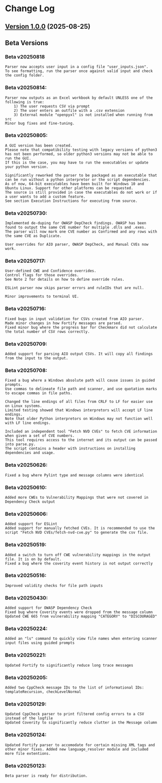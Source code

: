 # Change Log

## [Version 1.0.0](https://) (2025-08-25)




## Beta Versions

### Beta v20250818
    Parser now accepts user input in a config file "user_inputs.json".
    To see formatting, run the parser once against valid input and check the config folder.

### Beta v20250814:
    Parser now outputs as an Excel workbook by default UNLESS one of the following is true:
        1) The user requests CSV via prompt
        2) The user enters an outfile with a .csv extension
        3) External module "openpyxl" is not installed when running from src
    Minor bug fixes and fine-tuning.

### Beta v20250805:
    A GUI version has been created.
    Please note that compatibility testing with legacy versions of python3 has not been performed, so older python3 versions may not be able to run the GUI.
    If this is the case, you may have to run the executables or update your python version.
	
	Significantly reworked the parser to be packaged as an executable that can be run without a python interpretor or the script dependencies.
    As of now, 64-bit executables have been built for Windows 10 and Ubuntu Linux. Support for other platforms can be requested.
	The source is still provided in case the executables do not work or if a user wants to add a custom feature.
    See section Execution Instructions for executing from source.

### Beta v20250730:
    Implemented de-duping for OWASP DepCheck findings. OWASP has been found to output the same CVE number for multiple .dlls and .exes.
    The parser will now mark one CVE number as Confirmed and any rows with the same CVE as Duplicate.

    User overrides for AIO parser, OWASP DepCheck, and Manual CVEs now work.

### Beta v20250717:
    User-defined CWE and Confidence overrides.
    Control flags for those overrides.
    See Note 2 for details on how to define override rules.
    
    ESLint parser now skips parser errors and ruleIDs that are null.

    Minor improvements to terminal UI.

### Beta v20250716:
    Fixed bugs in input validation for CSVs created from AIO parser.
    Made minor changes in how Fortify messages are parsed.
    Fixed minor bug where the progress bar for Checkmarx did not calculate the total number of CSV rows correctly.

### Beta v20250709:
    Added support for parsing AIO output CSVs. It will copy all findings from the input to the output.

### Beta v20250708:
    Fixed a bug where a Windows absolute path will cause issues in guided prompts.
    Use commas to delineate file path and scanner, and use quotation marks to escape commas in file paths.

    Changed the line endings of all files from CRLF to LF for easier use on Linux systems.
    Limited testing showed that Windows interpretors will accept LF line endings.
    Note that older Python interpretors on Windows may not function well with LF line endings.

    Included an independent tool "Fetch NVD CVEs" to fetch CVE information when given a set of CVE numbers.
    This tool requires access to the internet and its output can be passed into parse.py.
    The script contains a header with instructions on installing dependencies and usage.

### Beta v20250626:
    Fixed a bug where Pylint type and message columns were identical

### Beta v20250610:
    Added more CWEs to Vulnerability Mappings that were not covered in Dependency Check output

### Beta v20250606:
    Added support for ESLint
    Added support for manually fetched CVEs. It is recommended to use the script "Fetch NVD CVEs/fetch-nvd-cve.py" to generate the csv file.

### Beta v20250519:
    Added a switch to turn off CWE vulnerability mappings in the output file. It is on by default.
    Fixed a bug where the coverity event history is not output correctly

### Beta v20250516:
	Improved validity checks for file path inputs

### Beta v20250430:
	Added support for OWASP Dependency Check
	Fixed bug where Coverity events were dropped from the message column
	Updated CWE 665 from vulnerability mapping "CATEGORY" to "DISCOURAGED"

### Beta v20250224:
    Added an "ls" command to quickly view file names when entering scanner input files using guided prompts

### Beta v20250221:
    Updated Fortify to significantly reduce long trace messages

### Beta v20250205:
    Added two CppCheck message IDs to the list of informational IDs: templateRecursion, checkLevelNormal

### Beta v20250129:
	Updated CppCheck parser to print filtered config errors to a CSV instead of the logfile
    Updated Coverity to significantly reduce clutter in the Message column

### Beta v20250124:
    Updated Fortify parser to accomodate for certain missing XML tags and other minor fixes. Added new language_resolver module and included more file extentions.

### Beta v20250123:
    Beta parser is ready for distribution.
```
